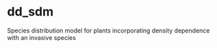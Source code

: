 # dd_sdm
Species distribution model for plants incorporating density dependence with an invasive species
